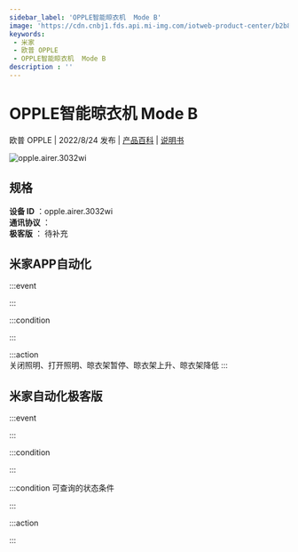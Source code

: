 ```yaml
---
sidebar_label: 'OPPLE智能晾衣机  Mode B'
image: 'https://cdn.cnbj1.fds.api.mi-img.com/iotweb-product-center/b2b88be999376d37b44440a1a5741da5_1655717209017.png?GalaxyAccessKeyId=AKVGLQWBOVIRQ3XLEW&Expires=9223372036854775807&Signature=62V0RcELYiLY3vQH0UlQSROx1KU='
keywords: 
 - 米家
 - 欧普 OPPLE
 - OPPLE智能晾衣机  Mode B
description : ''
---
```

# OPPLE智能晾衣机  Mode B

欧普 OPPLE | 2022/8/24 发布 | [产品百科](https://home.mi.com/webapp/content/baike/product/index.html?model=opple.airer.3032wi/) | [说明书](https://home.mi.com/views/introduction.html?model=opple.airer.3032wi&region=cn)

![opple.airer.3032wi](https://cdn.cnbj1.fds.api.mi-img.com/iotweb-product-center/b2b88be999376d37b44440a1a5741da5_1655717209017.png?GalaxyAccessKeyId=AKVGLQWBOVIRQ3XLEW&Expires=9223372036854775807&Signature=62V0RcELYiLY3vQH0UlQSROx1KU=)

## 规格  
> 
**设备 ID** ：opple.airer.3032wi  
**通讯协议** ：  
**极客版**  ： 待补充 


## 米家APP自动化  

:::event  

:::

:::condition  

:::

:::action   
关闭照明、打开照明、晾衣架暂停、晾衣架上升、晾衣架降低
:::

## 米家自动化极客版  

:::event  

:::

:::condition  

:::

:::condition 可查询的状态条件  

:::

:::action  

:::

        
